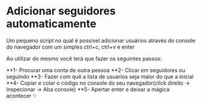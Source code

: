 # Adicionar seguidores automaticamente

Um pequeno script no qual é possível adicionar usuários através do console do navegador com um simples ctrl+c, ctrl+v e enter

Ao utilizar do mesmo você terá que fazer os seguintes passos:

**1- Procurar uma conta de outra pessoa
**2- Clicar em seguidores ou seguindo
**3- Fazer com quê a lista de usuarios seja maior do que a inicial
**4- Copiar e colar o código no console do seu navegador(click direito -> Inspecionar -> Aba console)
**5- Apertar enter e deixar a mágica acontecer ✨
